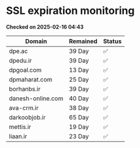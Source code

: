 # SSL expiration monitoring

**Checked on 2025-02-16 04:43**

| Domain | Remained | Status       |
|--------|----------|--------------|
| dpe.ac     | 39 Day   | ✅ |
| dpedu.ir     | 39 Day   | ✅ |
| dpgoal.com     | 13 Day   | ✅ |
| dpmaharat.com     | 25 Day   | ✅ |
| borhanbs.ir     | 39 Day   | ✅ |
| danesh-online.com     | 40 Day   | ✅ |
| ava-crm.ir     | 38 Day   | ✅ |
| darkoobjob.ir     | 65 Day   | ✅ |
| mettis.ir     | 19 Day   | ✅ |
| liaan.ir     | 23 Day   | ✅ |
